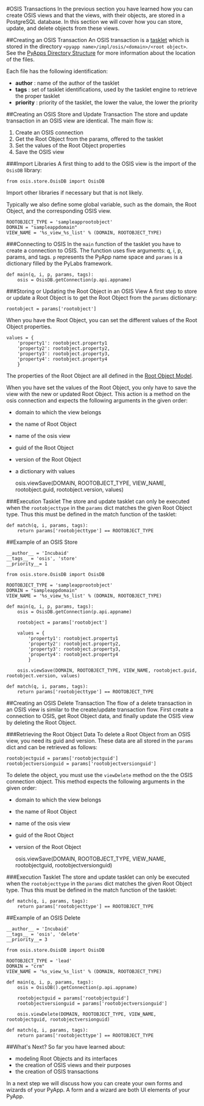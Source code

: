 #OSIS Transactions
In the previous section you have learned how you can create OSIS views and that the views, with their objects, are stored in a PostgreSQL database.
In this section we will cover how you can store, update, and delete objects from these views.


##Creating an OSIS Transaction
An OSIS transaction is a [tasklet](http://confluence.incubaid.com/display/PYLABS/Tasklets) which is stored in the directory `<pyapp name>/impl/osis/<domain>/<root object>`. See the [PyApps Directory Structure](/sampleapp/#/doc/sampleapp) for more information about the location of the files.

Each file has the following identification:
* __author__ : name of the author of the tasklet
* __tags__ : set of tasklet identifications, used by the tasklet engine to retrieve the proper tasklet
* __priority__ : priority of the tasklet, the lower the value, the lower the priority


##Creating an OSIS Store and Update Transaction
The store and update transaction in an OSIS view are identical. The main flow is:

1. Create an OSIS connection
2. Get the Root Object from the params, offered to the tasklet
3. Set the values of the Root Object properties
4. Save the OSIS view


###Import Libraries
A first thing to add to the OSIS view is the import of the `OsisDB` library:

    from osis.store.OsisDB import OsisDB

Import other libraries if necessary but that is not likely.

Typically we also define some global variable, such as the domain, the Root Object, and the corresponding OSIS view.

    ROOTOBJECT_TYPE = 'sampleapprootobject'
    DOMAIN = "sampleappdomain"
    VIEW_NAME = '%s_view_%s_list' % (DOMAIN, ROOTOBJECT_TYPE)


###Connecting to OSIS
In the `main` function of the tasklet you have to create a connection to OSIS. The function uses five arguments: q, i, p, params, and tags. `p` represents the PyApp name space and `params` is a dictionary filled by the PyLabs framework. 

    def main(q, i, p, params, tags):
        osis = OsisDB.getConnection(p.api.appname)


###Storing or Updating the Root Object in an OSIS View
A first step to store or update a Root Object is to get the Root Object from the `params` dictionary:

    rootobject = params['rootobject']

When you have the Root Object, you can set the different values of the Root Object properties.

    values = {
        'property1': rootobject.property1
        'property2': rootobject.property2,
        'property3': rootobject.property3,
        'property4': rootobject.property4
        }

The properties of the Root Object are all defined in the [Root Object Model](/sampleapp/#/doc/modeling).

When you have set the values of the Root Object, you only have to save the view with the new or updated Root Object. This action is a method on the osis connection and expects the following arguments in the given order:

* domain to which the view belongs
* the name of Root Object
* name of the osis view
* guid of the Root Object
* version of the Root Object
* a dictionary with values

    osis.viewSave(DOMAIN, ROOTOBJECT_TYPE, VIEW_NAME, rootobject.guid, rootobject.version, values)


###Execution Tasklet
The store and update tasklet can only be executed when the `rootobjecttype` in the `params` dict matches the given Root Object type. Thus this must be defined in the match function of the tasklet:

    def match(q, i, params, tags):
        return params['rootobjecttype'] == ROOTOBJECT_TYPE


##Example of an OSIS Store
    
    __author__ = 'Incubaid'
    __tags__ = 'osis', 'store'
    __priority__= 1

    from osis.store.OsisDB import OsisDB

    ROOTOBJECT_TYPE = 'sampleapprootobject'
    DOMAIN = "sampleappdomain"
    VIEW_NAME = '%s_view_%s_list' % (DOMAIN, ROOTOBJECT_TYPE)

    def main(q, i, p, params, tags):
        osis = OsisDB.getConnection(p.api.appname)

        rootobject = params['rootobject']

        values = {
            'property1': rootobject.property1
            'property2': rootobject.property2,
            'property3': rootobject.property3,
            'property4': rootobject.property4
            }

        osis.viewSave(DOMAIN, ROOTOBJECT_TYPE, VIEW_NAME, rootobject.guid, rootobject.version, values)

    def match(q, i, params, tags):
        return params['rootobjecttype'] == ROOTOBJECT_TYPE


##Creating an OSIS Delete Transaction
The flow of a delete transaction in an OSIS view is similar to the create/update transaction flow. First create a connection to OSIS, get Root Object data, and finally update the OSIS view by deleting the Root Object.


###Retrieving the Root Object Data
To delete a Root Object from an OSIS view, you need its guid and version. These data are all stored in the `params` dict and can be retrieved as follows:

    rootobjectguid = params['rootobjectguid']
    rootobjectversionguid = params['rootobjectversionguid']

To delete the object, you must use the `viewDelete` method on the the OSIS connection object. This method expects the following arguments in the given order:

* domain to which the view belongs
* the name of Root Object
* name of the osis view
* guid of the Root Object
* version of the Root Object

    osis.viewSave(DOMAIN, ROOTOBJECT_TYPE, VIEW_NAME, rootobjectguid, rootobjectversionguid)


###Execution Tasklet
The store and update tasklet can only be executed when the `rootobjecttype` in the `params` dict matches the given Root Object type. Thus this must be defined in the match function of the tasklet:

    def match(q, i, params, tags):
        return params['rootobjecttype'] == ROOTOBJECT_TYPE


##Example of an OSIS Delete

    __author__ = 'Incubaid'
    __tags__ = 'osis', 'delete'
    __priority__= 3

    from osis.store.OsisDB import OsisDB

    ROOTOBJECT_TYPE = 'lead'
    DOMAIN = "crm"
    VIEW_NAME = '%s_view_%s_list' % (DOMAIN, ROOTOBJECT_TYPE)

    def main(q, i, p, params, tags):
        osis = OsisDB().getConnection(p.api.appname)

        rootobjectguid = params['rootobjectguid']
        rootobjectversionguid = params['rootobjectversionguid']

        osis.viewDelete(DOMAIN, ROOTOBJECT_TYPE, VIEW_NAME, rootobjectguid, rootobjectversionguid)

    def match(q, i, params, tags):
        return params['rootobjecttype'] == ROOTOBJECT_TYPE


##What's Next?
So far you have learned about: 

* modeling Root Objects and its interfaces
* the creation of OSIS views and their purposes
* the creation of OSIS transactions

In a next step we will discuss how you can create your own forms and wizards of your PyApp. A form and a wizard are both UI elements of your PyApp.
